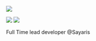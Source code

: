 ![](http://github-profile-summary-cards.vercel.app/api/cards/profile-details?username=jericho1060&theme=dracula)

![](http://github-profile-summary-cards.vercel.app/api/cards/stats?username=jericho1060&theme=dracula)
![](http://github-profile-summary-cards.vercel.app/api/cards/productive-time?username=jericho1060&theme=dracula&utcOffset=0)

Full Time lead developer @Sayaris